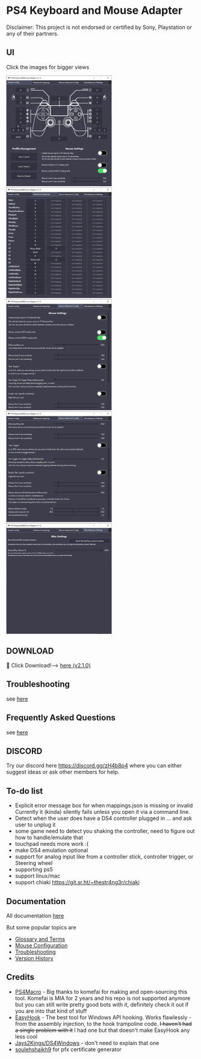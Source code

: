 # PS4 Keyboard and Mouse Adapter 
Disclaimer: This project is not endorsed or certified by Sony, Playstation or any of their partners.


## UI

Click the images for bigger views

<a href="documentation/example-ui-1.png" target="_blank"><img src="documentation/example-ui-1.png" alt="example UI Tab 1" width="280"/></a>
<a href="documentation/example-ui-2.png" target="_blank"><img src="documentation/example-ui-2.png" alt="example UI Tab 2" width="280"/></a>
<a href="documentation/example-ui-3.png" target="_blank"><img src="documentation/example-ui-3.png" alt="example UI Tab 3" width="280"/></a>
<a href="documentation/example-ui-4.png" target="_blank"><img src="documentation/example-ui-4.png" alt="example UI Tab 4" width="280"/></a>
<a href="documentation/example-ui-4.png" target="_blank"><img src="documentation/example-ui-5.png" alt="example UI Tab 4" width="280"/></a>


## DOWNLOAD
:rocket: Click Download!--> [here (v2.1.0)](https://github.com/starshinata/PS4-Keyboard-and-Mouse-Adapter/releases/download/2.1.0/Setup.exe)


## Troubleshooting
see [here](documentation/troubleshooting.md)


## Frequently Asked Questions
see [here](documentation/frequently-asked-questions.md)


## DISCORD
Try our discord here https://discord.gg/zH4b8p4 where you can either suggest ideas or ask other members for help.


## To-do list
* Explicit error message box for when mappings.json is missing or invalid <br> Currently it (kinda) silently fails unless you open it via a command line.
* Detect when the user does have a DS4 controller plugged in ... and ask user to unplug it
* some game need to detect you shaking the controller, need to figure out how to handle/emulate that
* touchpad needs more work :(
* make DS4 emulation optional
* support for analog input like from a controller stick, controller trigger, or Steering wheel
* supporting ps5
* support linux/mac 
* support chiaki https://git.sr.ht/~thestr4ng3r/chiaki


## Documentation
All documentation [here](documentation/)

But some popular topics are
* [Glossary and Terms](documentation/glossary-and-terms.md)
* [Mouse Configuration](documentation/mouse-configuration.md)
* [Troubleshooting](documentation/troubleshooting.md)
* [Version History](documentation/version-history.md)


## Credits

- [PS4Macro](https://github.com/komefai/PS4Macro) - Big thanks to komefai for making and open-sourcing this tool. Komefai is MIA for 2 years and his repo is not supported anymore but you can still write pretty good bots with it, definitely check it out if you are into that kind of stuff
- [EasyHook](https://easyhook.github.io) - The best tool for Windows API hooking. Works flawlessly - from the assembly injection, to the hook trampoline code. ~~I haven't had a single problem with it~~ I had one but that doesn't make EasyHook any less cool
- [Jays2Kings/DS4Windows](https://github.com/Jays2Kings/DS4Windows) - don't need to explain that one
- [soulehshaikh9](https://github.com/soulehshaikh99/self-signed-certificate-generator) for pfx certificate generator

